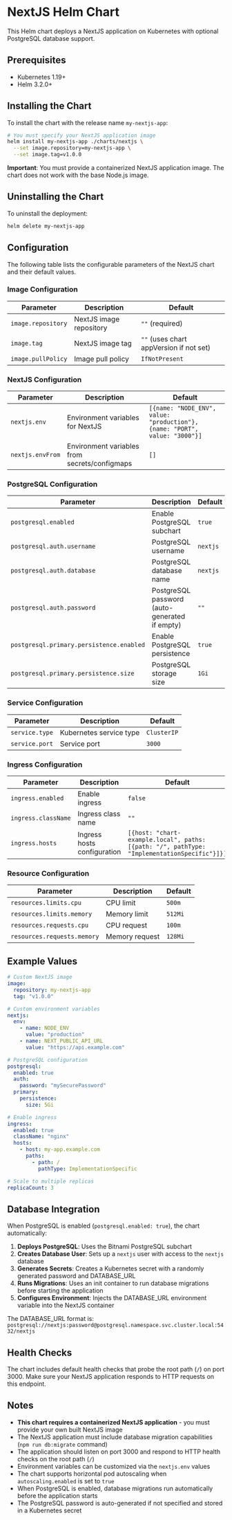 # NextJS Helm Chart

This Helm chart deploys a NextJS application on Kubernetes with optional PostgreSQL database support.

## Prerequisites

- Kubernetes 1.19+
- Helm 3.2.0+

## Installing the Chart

To install the chart with the release name `my-nextjs-app`:

```bash
# You must specify your NextJS application image
helm install my-nextjs-app ./charts/nextjs \
  --set image.repository=my-nextjs-app \
  --set image.tag=v1.0.0
```

**Important**: You must provide a containerized NextJS application image. The chart does not work with the base Node.js image.

## Uninstalling the Chart

To uninstall the deployment:

```bash
helm delete my-nextjs-app
```

## Configuration

The following table lists the configurable parameters of the NextJS chart and their default values.

### Image Configuration

| Parameter | Description | Default |
|-----------|-------------|---------|
| `image.repository` | NextJS image repository | `""` (required) |
| `image.tag` | NextJS image tag | `""` (uses chart appVersion if not set) |
| `image.pullPolicy` | Image pull policy | `IfNotPresent` |

### NextJS Configuration

| Parameter | Description | Default |
|-----------|-------------|---------|
| `nextjs.env` | Environment variables for NextJS | `[{name: "NODE_ENV", value: "production"}, {name: "PORT", value: "3000"}]` |
| `nextjs.envFrom` | Environment variables from secrets/configmaps | `[]` |

### PostgreSQL Configuration

| Parameter | Description | Default |
|-----------|-------------|---------|
| `postgresql.enabled` | Enable PostgreSQL subchart | `true` |
| `postgresql.auth.username` | PostgreSQL username | `nextjs` |
| `postgresql.auth.database` | PostgreSQL database name | `nextjs` |
| `postgresql.auth.password` | PostgreSQL password (auto-generated if empty) | `""` |
| `postgresql.primary.persistence.enabled` | Enable PostgreSQL persistence | `true` |
| `postgresql.primary.persistence.size` | PostgreSQL storage size | `1Gi` |

### Service Configuration

| Parameter | Description | Default |
|-----------|-------------|---------|
| `service.type` | Kubernetes service type | `ClusterIP` |
| `service.port` | Service port | `3000` |

### Ingress Configuration

| Parameter | Description | Default |
|-----------|-------------|---------|
| `ingress.enabled` | Enable ingress | `false` |
| `ingress.className` | Ingress class name | `""` |
| `ingress.hosts` | Ingress hosts configuration | `[{host: "chart-example.local", paths: [{path: "/", pathType: "ImplementationSpecific"}]}]` |

### Resource Configuration

| Parameter | Description | Default |
|-----------|-------------|---------|
| `resources.limits.cpu` | CPU limit | `500m` |
| `resources.limits.memory` | Memory limit | `512Mi` |
| `resources.requests.cpu` | CPU request | `100m` |
| `resources.requests.memory` | Memory request | `128Mi` |

## Example Values

```yaml
# Custom NextJS image
image:
  repository: my-nextjs-app
  tag: "v1.0.0"

# Custom environment variables
nextjs:
  env:
    - name: NODE_ENV
      value: "production"
    - name: NEXT_PUBLIC_API_URL
      value: "https://api.example.com"

# PostgreSQL configuration
postgresql:
  enabled: true
  auth:
    password: "mySecurePassword"
  primary:
    persistence:
      size: 5Gi

# Enable ingress
ingress:
  enabled: true
  className: "nginx"
  hosts:
    - host: my-app.example.com
      paths:
        - path: /
          pathType: ImplementationSpecific

# Scale to multiple replicas
replicaCount: 3
```

## Database Integration

When PostgreSQL is enabled (`postgresql.enabled: true`), the chart automatically:

1. **Deploys PostgreSQL**: Uses the Bitnami PostgreSQL subchart
2. **Creates Database User**: Sets up a `nextjs` user with access to the `nextjs` database
3. **Generates Secrets**: Creates a Kubernetes secret with a randomly generated password and DATABASE_URL
4. **Runs Migrations**: Uses an init container to run database migrations before starting the application
5. **Configures Environment**: Injects the DATABASE_URL environment variable into the NextJS container

The DATABASE_URL format is: `postgresql://nextjs:password@postgresql.namespace.svc.cluster.local:5432/nextjs`

## Health Checks

The chart includes default health checks that probe the root path (`/`) on port 3000. Make sure your NextJS application responds to HTTP requests on this endpoint.

## Notes

- **This chart requires a containerized NextJS application** - you must provide your own built NextJS image
- The NextJS application must include database migration capabilities (`npm run db:migrate` command)
- The application should listen on port 3000 and respond to HTTP health checks on the root path (`/`)
- Environment variables can be customized via the `nextjs.env` values
- The chart supports horizontal pod autoscaling when `autoscaling.enabled` is set to `true`
- When PostgreSQL is enabled, database migrations run automatically before the application starts
- The PostgreSQL password is auto-generated if not specified and stored in a Kubernetes secret